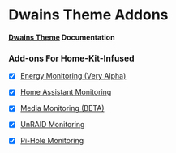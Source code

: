 # Dwains Theme Addons

**[Dwains Theme](https://github.com/dwainscheeren/lovelace-dwains-theme) Documentation**

### Add-ons For Home-Kit-Infused 
- [x] [Energy Monitoring (Very Alpha)](./homeassistant/addons/dwains/addons/more_page/power_usage.yaml)
- [x] [Home Assistant Monitoring](./homeassistant/addons/dwains/ha_monitor.md)
- [x] [Media Monitoring (BETA)](./homeassistant/addons/dwains/addons/more_page/media.yaml)
- [x] [UnRAID Monitoring](./homeassistant/addons/dwains/unraid-monitor.md)
- [x] [Pi-Hole Monitoring](./homeassistant/addons/dwains/unraid-monitor.md/pi-hole.md)

